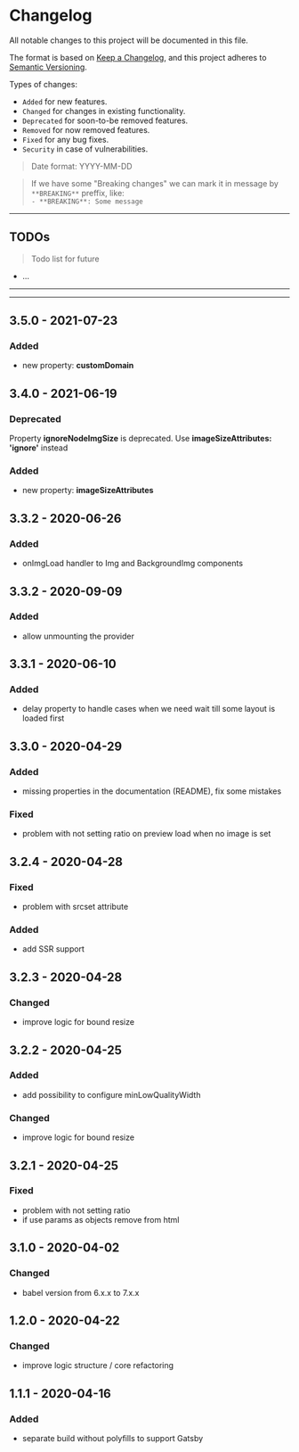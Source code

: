 # Changelog
All notable changes to this project will be documented in this file.

The format is based on [Keep a Changelog](https://keepachangelog.com/en/1.0.0/),
and this project adheres to [Semantic Versioning](https://semver.org/spec/v2.0.0.html).

Types of changes:
- `Added` for new features.
- `Changed` for changes in existing functionality.
- `Deprecated` for soon-to-be removed features.
- `Removed` for now removed features.
- `Fixed` for any bug fixes.
- `Security` in case of vulnerabilities.

> Date format: YYYY-MM-DD

> If we have some "Breaking changes" we can mark it in message by `**BREAKING**` preffix, like:  
> `- **BREAKING**: Some message`

-------------

## TODOs
> Todo list for future

- ...

-------------

-------------
## 3.5.0 - 2021-07-23
### Added
- new property: **customDomain**

## 3.4.0 - 2021-06-19

### Deprecated

Property **ignoreNodeImgSize** is deprecated. Use **imageSizeAttributes: 'ignore'** instead

### Added
- new property: **imageSizeAttributes**
## 3.3.2 - 2020-06-26

### Added
- onImgLoad handler to Img and BackgroundImg components

## 3.3.2 - 2020-09-09
### Added
- allow unmounting the provider
## 3.3.1 - 2020-06-10

### Added
- delay property to handle cases when we need wait till some layout is loaded first

## 3.3.0 - 2020-04-29

### Added
- missing properties in the documentation (README), fix some mistakes

### Fixed
- problem with not setting ratio on preview load when no image is set

## 3.2.4 - 2020-04-28

### Fixed
- problem with srcset attribute

### Added
- add SSR support

## 3.2.3 - 2020-04-28

### Changed
- improve logic for bound resize

## 3.2.2 - 2020-04-25

### Added
- add possibility to configure minLowQualityWidth

### Changed
- improve logic for bound resize

## 3.2.1 - 2020-04-25

### Fixed
- problem with not setting ratio
- if use params as objects remove from html

## 3.1.0 - 2020-04-02

### Changed
- babel version from 6.x.x to 7.x.x

## 1.2.0 - 2020-04-22

### Changed
- improve logic structure / core refactoring

## 1.1.1 - 2020-04-16

### Added
- separate build without polyfills to support Gatsby
